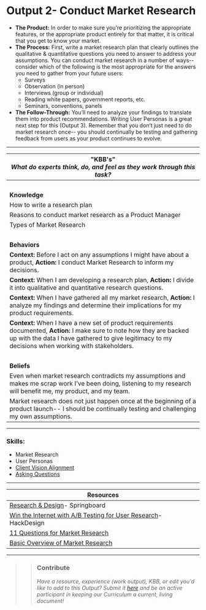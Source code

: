 # Output 2- Conduct Market Research

- **The Product:** In order to make sure you’re prioritizing the appropriate features, or the appropriate product entirely for that matter, it is critical that you get to know your market.  <br>
- **The Process:** First, write a market research plan that clearly outlines the qualitative & quantitative questions you need to answer to address your assumptions. You can conduct market research in a number of ways-- consider which of the following is the most appropriate for the answers you need to gather from your future users: 
	- Surveys
	- Observation (in person) 
	- Interviews (group or individual)
	- Reading white papers, government reports, etc.
	- Seminars, conventions, panels <br>
- **The Follow-Through:** You’ll need to analyze your findings to translate them into product recommendations. Writing User Personas is a great next step for this (Output 3). Remember that you don’t just need to do market research once-- you should continually be testing and gathering feedback from users as your product continues to evolve. 

-----------------------------------------------------------

| **"KBB's"** <br> _What do experts think, do, and feel as they work through this task?_|
|----------|
| </br>| 
| **Knowledge**	| 
| How to write a research plan  |  
| Reasons to conduct market research as a Product Manager | 
| Types of Market Research |
| </br> | 
| **Behaviors** 	| 
|  **Context:** Before I act on any assumptions I might have about a product, **Action:** I conduct Market Research to inform my decisions. |  
| **Context:** When I am developing a research plan, **Action:** I divide it into qualitative and quantitative research questions.  |
| **Context:** When I have gathered all my market research, **Action:** I analyze my findings and determine their implications for my product requirements.  |  
| **Context:** When I have a new set of product requirements documented, **Action:** I make sure to note how they are backed up with the data I have gathered to give legitimacy to my decisions when working with stakeholders. |
| </br> | 
| **Beliefs**	| 
| Even when market research contradicts my assumptions and makes me scrap work I’ve been doing, listening to my research will benefit me, my product, and my team. |  
| Market research does not just happen once at the beginning of a product launch-- I should be continually testing and challenging my own assumptions. |  


------
### Skills: 
* Market Research
* User Personas
* [Client Vision Alignment](https://github.com/andela/learningmap/tree/new-structure/D1/D1%20Developer/Curriculum/50%20-%20Client%20Vision%20Alignment)
* [Asking Questions](https://github.com/andela/learningmap/tree/new-structure/D1/D1%20Developer/Curriculum/03%20-%20Asks%20Questions)

------


| Resources|       	
|----------|
| [Research & Design](https://www.springboard.com/learning-paths/user-experience-design/learn/#707-research-personas)- Springboard |
| [Win the Internet with A/B Testing for User Research](https://hackdesign.org/lessons/44)- HackDesign |
| [11 Questions for Market Research](http://3bugmedia.com/questions-ask-when-conducting-market-research-for-your-business/)|
| [Basic Overview of Market Research](https://www.entrepreneur.com/article/217345)|

---- 

>> ### Contribute
>> _Have a resource, experience (work output), KBB, or edit you'd like to add to this Output? Submit it [here](https://docs.google.com/a/andela.com/forms/d/e/1FAIpQLSeiwit-7JW3UScG9ItDX9DUZZnlCwdpo7aWruahsPKNJ_6JOA/viewform?usp=sf_link) and be an active participant in keeping our Curriculum a current, living document!_

